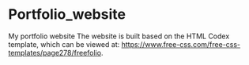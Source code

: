 # Portfolio_website
My portfolio website
The website is built based on the HTML Codex template, which can be viewed at: https://www.free-css.com/free-css-templates/page278/freefolio.